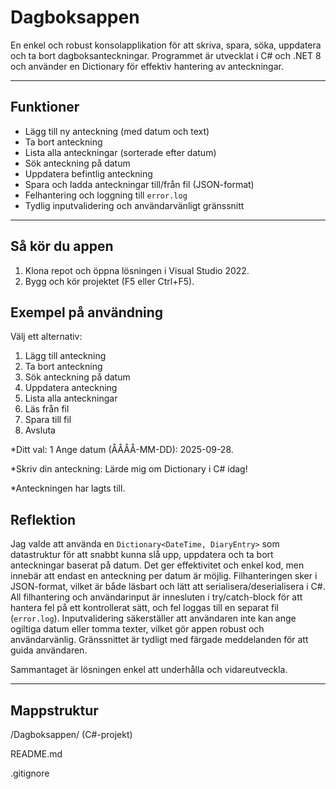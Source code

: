 # Dagboksappen
En enkel och robust konsolapplikation för att skriva, spara, söka, uppdatera och ta bort dagboksanteckningar. Programmet är utvecklat i C# och .NET 8 och använder en Dictionary för effektiv hantering av anteckningar.

---

## Funktioner

- Lägg till ny anteckning (med datum och text)
- Ta bort anteckning
- Lista alla anteckningar (sorterade efter datum)
- Sök anteckning på datum
- Uppdatera befintlig anteckning
- Spara och ladda anteckningar till/från fil (JSON-format)
- Felhantering och loggning till `error.log`
- Tydlig inputvalidering och användarvänligt gränssnitt

---

## Så kör du appen
1. Klona repot och öppna lösningen i Visual Studio 2022.
2. Bygg och kör projektet (F5 eller Ctrl+F5).

## Exempel på användning
Välj ett alternativ:
1.	Lägg till anteckning
2.	Ta bort anteckning
3.	Sök anteckning på datum
4.	Uppdatera anteckning
5.	Lista alla anteckningar
6.	Läs från fil
7.	Spara till fil
8.	Avsluta

*Ditt val: 1 Ange datum (ÅÅÅÅ-MM-DD): 2025-09-28.

*Skriv din anteckning: Lärde mig om Dictionary i C# idag! 

*Anteckningen har lagts till.


## Reflektion

Jag valde att använda en `Dictionary<DateTime, DiaryEntry>` som datastruktur för att snabbt kunna slå upp, uppdatera och ta bort anteckningar baserat på datum. Det ger effektivitet och enkel kod, men innebär att endast en anteckning per datum är möjlig. Filhanteringen sker i JSON-format, vilket är både läsbart och lätt att serialisera/deserialisera i C#. All filhantering och användarinput är innesluten i try/catch-block för att hantera fel på ett kontrollerat sätt, och fel loggas till en separat fil (`error.log`). Inputvalidering säkerställer att användaren inte kan ange ogiltiga datum eller tomma texter, vilket gör appen robust och användarvänlig. Gränssnittet är tydligt med färgade meddelanden för att guida användaren. 

Sammantaget är lösningen enkel att underhålla och vidareutveckla.

---

## Mappstruktur

  /Dagboksappen/ (C#-projekt)
  
   README.md
  
   .gitignore
